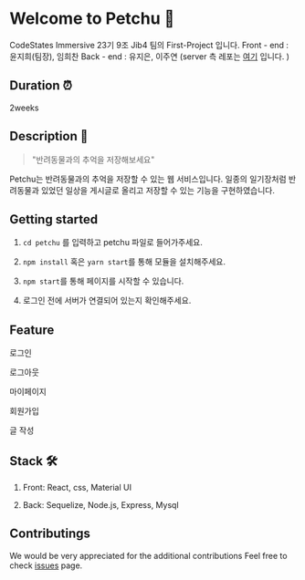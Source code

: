 # Welcome to Petchu 🐶 

CodeStates Immersive 23기 9조 Jib4 팀의 First-Project 입니다.
Front - end : 윤지희(팀장), 임희찬 Back - end : 유지은, 이주연
(server 측 레포는 [여기](https://github.com/codestates/petchu-server) 입니다. )

## Duration ⏰

2weeks

## Description 🔎

> "반려동물과의 추억을 저장해보세요"

Petchu는 반려동물과의 추억을 저장할 수 있는 웹 서비스입니다. 일종의 일기장처럼 반려동물과 있었던 일상을 게시글로 올리고 저장할 수 있는 기능을 구현하였습니다. 

## Getting started   

1. ```cd petchu``` 를 입력하고 petchu 파일로 들어가주세요.

2. ```npm install``` 혹은  ```yarn start```를 통해 모듈을 설치해주세요.

3.  ```npm start```를 통해 페이지를 시작할 수 있습니다. 

4. 로그인 전에 서버가 연결되어 있는지 확인해주세요.

## Feature

로그인

로그아웃

마이페이지

회원가입 

글 작성


## Stack 🛠

1. Front: React, css, Material UI

2. Back: Sequelize, Node.js, Express, Mysql


## Contributings 

We would be very appreciated for the additional contributions 
Feel free to check [issues](https://github.com/codestates/petchu-client/issues) page.




